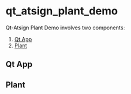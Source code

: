 # qt_atsign_plant_demo

Qt-Atsign Plant Demo involves two components:
1. [Qt App](#qt-app)
2. [Plant](#plant)

## Qt App

<!-- TODO info on the Qt App -->

## Plant

<!-- TODO info on the Plant -->